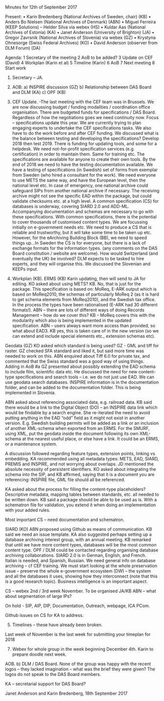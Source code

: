 Minutes for 12th of September 2017

Present: 
•	Karin Bredenberg (National Archives of Sweden, chair) (KB)
•	Anders Bo Nielsen (National Archives of Denmark) (ABN)
•	Miguel Ferreira (KEEP Solutions) – Helder Silva via webex (HS)
•	Kuldar Aas (National Archives of Estonia) (KA)
•	Janet Anderson (University of Brighton) (JA)
•	Gregor Zavrsnik (National Archives of Slovenia) via webex (GZ)
•	Krystyna Ohnesorge (Swiss Federal Archives) (KO)
•	David Anderson (observer from DLM Forum) (DA)

Agenda:
1 Secretary of the meeting
2 AoB to be added?
3 Update on CEF (David)
4 Workplan (Karin et al)
5 Timeline (Karin)
6 AoB
7 Next meeting
8 Start work

1. Secretary – JA.

2. AOB:
a) INSPIRE discussion (GZ)
b) Relationship between DAS Board and DLM (KA)
c) OPF (KB)

3. CEF Update. 
-The last meeting with the CEF team was in Brussels. We are now discussing budget / funding modalities / coordination office organisation. There are budgeted funds for specifications / DAS Board. Regardless of how the negotiations goes we need continuity now. Focus – specifications update this year. 
We are currently trying to plan engaging experts to undertake the CEF specifications tasks.
We also have to do the work before and after CEF funding.
We discussed what is the balance between testing and developing the specifications? Develop 2018 then test 2019. There is funding for updating tools, and some for a helpdesk. We need not-for-profit specification services (e.g. certification) in order to maintain them. Same for training etc. The specifications are available for anyone to create their own tools. By the end of 2018 we need to have the testing documentation available. We have a testing of specifications (in Swedish) set of forms from exemplar from Sweden (who hired a consultant for the work).
We need everyone to use METS the same way, and have the European level, then the national level etc. In case of emergency, one national archive could safeguard SIPs from another national archive if necessary. The receiving archive might not see the specific EAD within the package, but could validate checksums etc. at a high level.
A common specification (CS) for databases is underway, covering SIARD 2.0 and ADD-ML. Accompanying documentation and schemas are necessary to go with these specifications. With common specifications, there is the potential to cover thousands of customised content types. We are focussing initially on e-government needs etc. We need to produce a CS that is reliable and trustworthy, but it will take some time to be taken up etc. However, for the eArchiving Building Block (BB), we need to speed things up…In Sweden the CS is for everyone, but there is a lack of exchange formats for the information types.
(any comments on the DAS Board constitution / website are welcome).
How would Switzerland (and eventually the UK) be involved? DLM expects to be tasked to hire experts, and they will organise this. We discussed the Slovenian and KEEPs input.

4. Workplan (KB). 
ERMS (KB)
Karin updating, then will send to JA for editing. KO asked about using METS? KB. No, that is just for the package. This specification is based on: MoReq, E-ARK output which is based on MoReq2010, the schemas of particularly MoReq 2 (as it is hard to get schema elements from MoReq2010), and the Swedish tax office. In the process the types have been rationalised (E-ARK had 30 different formats!). ABN – there are lots of different ways of doing Records Management – how do we cover this? KB – MoReq covers this with the modularity which also is being implemented in the updated specification. ABN – users always want more access than provided, so what about EAD3. KB yes, this is taken care of in the new version (so we can extend and include special elements etc., extension schemas etc). 

Geodata (GZ)
KO asked which standard is being used? GZ - GML and tiff for raster. GZ checked SFA standard and liked it, but said more time was needed to work on this. ABN enquired about Tiff 6.0 for private tax, and commented that the Swiss standard was a good way of using things.
Adding in AoB #a
GZ presented about possibly extending the EAD schema to include film, scientific data etc. He discussed the need for new content-type specifications and search tools – i.e. we do not just use EAD. We can use geodata search databases. INSPIRE information is in the documentation folder, and can be added to the documentation folder. This is being implemented in Slovenia.

ABN asked about referencing associated data, e.g. railroad data. KB said there would be a link to the Digital Object (DO) – an INSPIRE data link which would be findable by a search engine. She re-iterated the need to avoid putting anything in the EAD “odd” field as it might not exist in another version. E.g. Swedish building permits will be added as a link or an inclusion of another XML-schema when exported from an ERMS. For the SMURF, using XML, put the geodata inside the document following its own XML-schema at the nearest useful place, or else have a link. It could be an ERMS, or a maintenance system.

A discussion followed regarding feature types, extension points, linking vs embedding. KA recommended using all metadata types: METS, EAD, SIARD, PREMIS and INSPIRE, and not worrying about overlaps. JD mentioned the absolute necessity of persistent identifiers. KO asked about integrating the schema into the SIP, and KB affirmed, saying that it is a document you are referencing: INSPIRE file, GML file should all be referenced.

KA asked about the process for filling the content-type placeholders? Descriptive metadata, mapping tables between standards, etc. all needed to be written down. KB said a package should be able to be used as is. With a schematron file for validation, you extend it when doing an implementation with your added rules.

Most important CS – need documentation and schematron.

SIARD (KO)
ABN proposed using Github as means of communication. KB said we need an issue template. KA also suggested perhaps setting up a database archiving interest group, with an annual meeting. KB remarked that until we have more content types, databases will be the most common content type. OPF / DLM could be contacted regarding organising database archiving collaborations. 
SIARD 2.0 is in German, English, and French. Italian is needed, and Spanish, Russian. We need general info on database archiving – cf CEF training. We must start looking at the whole preservation issue – preserve the whole e-government ecosystem (DW) – the system and all the databases it uses, showing how they interconnect (note that this is a good research topic). Business intelligence is an important aspect. 

CS – webex 2nd / 3rd week November. To be organised JA/KB
ABN – what about segmentation of large IPs? 

On hold - SIP, AIP, DIP, Documentation, Outreach, webpage, ICA PCom.

Github issues on CS for KA to address. 

5. Timelines – these have already been broken.

Last week of November is the last week for submitting your timeplan for 2018 

7. Webex for whole group in the week beginning December 4th. Karin to prepare doodle next week.

AOB. 
b) DLM / DAS Board. None of the group was happy with the recent logos – they lacked imagination – what was the brief they were given? The logos do not speak to the DAS Board members.

KA – secretarial support for DAS Board?


Janet Anderson and Karin Bredenberg, 18th September 2017 

